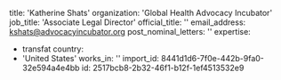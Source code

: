 title: 'Katherine Shats'
organization: 'Global Health Advocacy Incubator'
job_title: 'Associate Legal Director'
official_title: ''
email_address: kshats@advocacyincubator.org
post_nominal_letters: ''
expertise:
  - transfat
country:
  - 'United States'
works_in: ''
import_id: 8441d1d6-7f0e-442b-9fa0-32e594a4e4bb
id: 2517bcb8-2b32-46f1-b12f-1ef4513532e9
